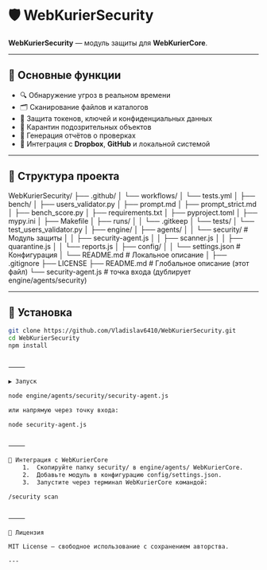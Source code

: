 # 🛡 WebKurierSecurity

**WebKurierSecurity** — модуль защиты для **WebKurierCore**.  

---

## 📌 Основные функции
- 🔍 Обнаружение угроз в реальном времени  
- 🗂 Сканирование файлов и каталогов  
- 🔑 Защита токенов, ключей и конфиденциальных данных  
- 🛑 Карантин подозрительных объектов  
- 📄 Генерация отчётов о проверках  
- 🔐 Интеграция с **Dropbox**, **GitHub** и локальной системой  

---

## 📂 Структура проекта

WebKurierSecurity/
├── .github/
│   └── workflows/
│       └── tests.yml
│
├── bench/
│   ├── users_validator.py
│   ├── prompt.md
│   ├── prompt_strict.md
│   ├── bench_score.py
│   ├── requirements.txt
│   ├── pyproject.toml
│   ├── mypy.ini
│   ├── Makefile
│   ├── runs/
│   │   └── .gitkeep
│   └── tests/
│       └── test_users_validator.py
│
├── engine/
│   ├── agents/
│   │   └── security/        # Модуль защиты
│   │       ├── security-agent.js
│   │       ├── scanner.js
│   │       ├── quarantine.js
│   │       └── reports.js
│   ├── config/
│   │   └── settings.json    # Конфигурация
│   └── README.md            # Локальное описание
│
├── .gitignore
├── LICENSE
├── README.md                # Глобальное описание (этот файл)
└── security-agent.js        # точка входа (дублирует engine/agents/security)

---

## 🚀 Установка

```bash
git clone https://github.com/Vladislav6410/WebKurierSecurity.git
cd WebKurierSecurity
npm install


⸻

▶ Запуск

node engine/agents/security/security-agent.js

или напрямую через точку входа:

node security-agent.js


⸻

🧩 Интеграция с WebKurierCore
	1.	Скопируйте папку security/ в engine/agents/ WebKurierCore.
	2.	Добавьте модуль в конфигурацию config/settings.json.
	3.	Запустите через терминал WebKurierCore командой:

/security scan


⸻

📜 Лицензия

MIT License — свободное использование с сохранением авторства.

---

